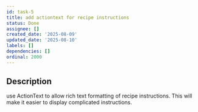 ```yaml
---
id: task-5
title: add actiontext for recipe instructions
status: Done
assignee: []
created_date: '2025-08-09'
updated_date: '2025-08-10'
labels: []
dependencies: []
ordinal: 2000
---
```


## Description

use ActionText to allow rich text formatting of recipe instructions. This will make it easier to display complicated instructions.
